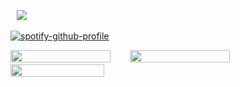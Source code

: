 ⠀![](https://komarev.com/ghpvc/?username=beaverhollow&label=punks&style=flat-square&color=4c5736&base=9597)

[![spotify-github-profile](https://spotify-github-profile.kittinanx.com/api/view?uid=6ee6c3uiykzyf00n8qqgt3t8m&cover_image=true&theme=natemoo-re&show_offline=true&background_color=c3ab9e&interchange=true&bar_color=f3dddb&bar_color_cover=false)](https://github.com/kittinan/spotify-github-profile)

<a href="https://murdertooth.straw.page/" title="strawpage"><img src="https://files.catbox.moe/8b6mr8.png" width="160" height="20"></a>⠀⠀⠀<a href="https://planetpiss.atabook.org/" title="atabook"><img src="https://files.catbox.moe/wuu1a3.png" width="160" height="20"></a>⠀⠀⠀<a href="https://rentry.co/murdertooth" title="rentry"><img src="https://files.catbox.moe/tia4yz.png" width="150" height="20"></a>





